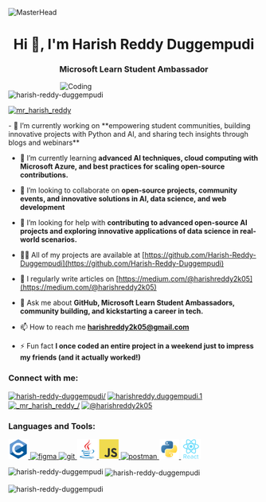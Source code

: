![MasterHead](https://media.licdn.com/dms/image/v2/D5616AQFO1DjwzDtGkg/profile-displaybackgroundimage-shrink_350_1400/profile-displaybackgroundimage-shrink_350_1400/0/1734961682750?e=1740614400&v=beta&t=oTzJbgV6177w6b3Hesy-UsxpFW4lJyjSJ-KKtkY1E7s)

<h1 align="center">Hi 👋, I'm Harish Reddy Duggempudi</h1>
<h3 align="center">Microsoft Learn Student Ambassador</h3>

<img align="right" alt="Coding" width="400" src="https://cdn.dribbble.com/users/1162077/screenshots/3848914/programmer.gif">

<p align="left"> <img src="https://komarev.com/ghpvc/?username=harish-reddy-duggempudi&label=Profile%20views&color=0e75b6&style=flat" alt="harish-reddy-duggempudi" /> </p>

<p align="left"> <a href="https://twitter.com/mr_harish_reddy" target="blank"><img src="https://img.shields.io/twitter/follow/mr_harish_reddy?logo=twitter&style=for-the-badge" alt="mr_harish_reddy" /></a> </p>
- 🔭 I’m currently working on **empowering student communities, building innovative projects with Python and AI, and sharing tech insights through blogs and webinars**

- 🌱 I’m currently learning **advanced AI techniques, cloud computing with Microsoft Azure, and best practices for scaling open-source contributions.**

- 👯 I’m looking to collaborate on **open-source projects, community events, and innovative solutions in AI, data science, and web development**

- 🤝 I’m looking for help with **contributing to advanced open-source AI projects and exploring innovative applications of data science in real-world scenarios.**

- 👨‍💻 All of my projects are available at [https://github.com/Harish-Reddy-Duggempudi](https://github.com/Harish-Reddy-Duggempudi)

- 📝 I regularly write articles on [https://medium.com/@harishreddy2k05](https://medium.com/@harishreddy2k05)

- 💬 Ask me about **GitHub, Microsoft Learn Student Ambassadors, community building, and kickstarting a career in tech.**

- 📫 How to reach me **harishreddy2k05@gmail.com**

- ⚡ Fun fact **I once coded an entire project in a weekend just to impress my friends (and it actually worked!)**

<h3 align="left">Connect with me:</h3>
<p align="left">
<a href="https://linkedin.com/in/harish-reddy-duggempudi/" target="blank"><img align="center" src="https://raw.githubusercontent.com/rahuldkjain/github-profile-readme-generator/master/src/images/icons/Social/linked-in-alt.svg" alt="harish-reddy-duggempudi/" height="30" width="40" /></a>
<a href="https://fb.com/harishreddy.duggempudi.1" target="blank"><img align="center" src="https://raw.githubusercontent.com/rahuldkjain/github-profile-readme-generator/master/src/images/icons/Social/facebook.svg" alt="harishreddy.duggempudi.1" height="30" width="40" /></a>
<a href="https://instagram.com/_mr_harish_reddy_/" target="blank"><img align="center" src="https://raw.githubusercontent.com/rahuldkjain/github-profile-readme-generator/master/src/images/icons/Social/instagram.svg" alt="_mr_harish_reddy_/" height="30" width="40" /></a>
<a href="https://medium.com/@harishreddy2k05" target="blank"><img align="center" src="https://raw.githubusercontent.com/rahuldkjain/github-profile-readme-generator/master/src/images/icons/Social/medium.svg" alt="@harishreddy2k05" height="30" width="40" /></a>
</p>

<h3 align="left">Languages and Tools:</h3>
<p align="left"> 
  <a href="https://www.cprogramming.com/" target="_blank" rel="noreferrer"> 
    <img src="https://raw.githubusercontent.com/devicons/devicon/master/icons/c/c-original.svg" alt="c" width="40" height="40"/> 
  </a> 
  <a href="https://www.figma.com/" target="_blank" rel="noreferrer"> 
    <img src="https://www.vectorlogo.zone/logos/figma/figma-icon.svg" alt="figma" width="40" height="40"/> 
  </a> 
  <a href="https://git-scm.com/" target="_blank" rel="noreferrer"> 
    <img src="https://www.vectorlogo.zone/logos/git-scm/git-scm-icon.svg" alt="git" width="40" height="40"/> 
  </a> 
  <a href="https://www.java.com" target="_blank" rel="noreferrer"> 
    <img src="https://raw.githubusercontent.com/devicons/devicon/master/icons/java/java-original.svg" alt="java" width="40" height="40"/> 
  </a> 
  <a href="https://developer.mozilla.org/en-US/docs/Web/JavaScript" target="_blank" rel="noreferrer"> 
    <img src="https://raw.githubusercontent.com/devicons/devicon/master/icons/javascript/javascript-original.svg" alt="javascript" width="40" height="40"/> 
  </a> 
  <a href="https://postman.com" target="_blank" rel="noreferrer"> 
    <img src="https://www.vectorlogo.zone/logos/getpostman/getpostman-icon.svg" alt="postman" width="40" height="40"/> 
  </a> 
  <a href="https://www.python.org" target="_blank" rel="noreferrer"> 
    <img src="https://raw.githubusercontent.com/devicons/devicon/master/icons/python/python-original.svg" alt="python" width="40" height="40"/> 
  </a> 
  <a href="https://reactjs.org/" target="_blank" rel="noreferrer"> 
    <img src="https://raw.githubusercontent.com/devicons/devicon/master/icons/react/react-original-wordmark.svg" alt="react" width="40" height="40"/> 
  </a> 
</p>

<p><img align="left" src="https://github-readme-stats.vercel.app/api/top-langs?username=harish-reddy-duggempudi&show_icons=true&locale=en&layout=compact" alt="harish-reddy-duggempudi" /></p>

<p>&nbsp;<img align="center" src="https://github-readme-stats.vercel.app/api?username=harish-reddy-duggempudi&show_icons=true&locale=en" alt="harish-reddy-duggempudi" /></p>

<p><img align="center" src="https://github-readme-streak-stats.herokuapp.com/?user=harish-reddy-duggempudi&" alt="harish-reddy-duggempudi" /></p>









